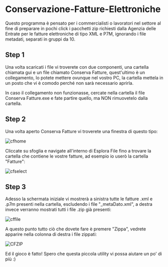 # Conservazione-Fatture-Elettroniche

Questo programma è pensato per i commercialisti o lavoratori nel settore al fine di preparare in pochi click i pacchetti zip richiesti dalla Agenzia delle Entrate per le fatture elettroniche di tipo XML e P7M, ignorando i file metadati, separati in gruppi da 10.

## Step 1
Una volta scaricati i file vi troverete con due componenti, una cartella chiamata gui e un file chiamato Conserva Fatture, quest'ultimo è un collegamento, lo potete mettere ovunque nel vostro PC, la cartella mettela in un posto che vi è comodo perché non sarà necessario aprirla.

In caso il collegamento non funzionasse, cercate nella cartella il file Conserva Fatture.exe e fate partire quello, ma NON rimuovetelo dalla cartella.

## Step 2
Una volta aperto Conserva Fatture vi troverete una finestra di questo tipo:

![cfhome](https://user-images.githubusercontent.com/79949135/110464244-358fbf80-80d3-11eb-9cb7-42de012ff7e5.png)

Cliccate su sfoglia e navigate all'interno di Esplora File fino a trovare la cartella che contiene le vostre fatture, ad esempio io userò la cartella "Fatture":

![cfselect](https://user-images.githubusercontent.com/79949135/110251025-ca34d900-7f7e-11eb-87e9-c6cb8b34e87c.png)


## Step 3
Adesso la schermata iniziale vi mostrerà a sinistra tutte le fatture .xml e .p7m presenti nella cartella, escludendo i file "_metaDato.xml", a destra invece verranno mostrati tutti i file .zip già presenti:

![cffile](https://user-images.githubusercontent.com/79949135/110464280-3de7fa80-80d3-11eb-8179-700afb723d56.png)

A questo punto tutto ciò che dovete fare è premere "Zippa", vedrete apparire nella colonna di destra i file zippati:

![CFZIP](https://user-images.githubusercontent.com/79949135/110464351-50faca80-80d3-11eb-9787-8f3db0cdc9af.png)

Ed il gioco è fatto! Spero che questa piccola utility vi possa aiutare un po' di più :)
